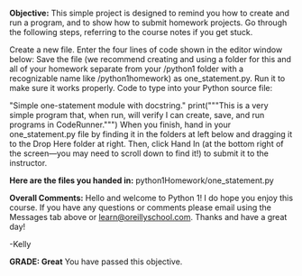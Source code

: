 ﻿**Objective:**
This simple project is designed to remind you how to create and run a program, and to show how to submit homework projects. Go through the following steps, referring to the course notes if you get stuck.

Create a new file.
Enter the four lines of code shown in the editor window below:
Save the file (we recommend creating and using a folder for this and all of your homework separate from your /python1 folder with a recognizable name like /python1homework) as one_statement.py.
Run it to make sure it works properly.
Code to type into your Python source file:

"Simple one-statement module with docstring."
print("""This is a very simple program
that, when run, will verify I can create,
save, and run programs in CodeRunner.""")
When you finish, hand in your one_statement.py file by finding it in the folders at left below and dragging it to the Drop Here folder at right. Then, click Hand In (at the bottom right of the screen—you may need to scroll down to find it!) to submit it to the instructor.

**Here are the files you handed in:**
python1Homework/one_statement.py

**Overall Comments:**
 Hello and welcome to Python 1! I do hope you enjoy this course. If you have any questions or comments please email using the Messages tab above or learn@oreillyschool.com. Thanks and have a great day!

-Kelly

**GRADE: Great**
 You have passed this objective.
